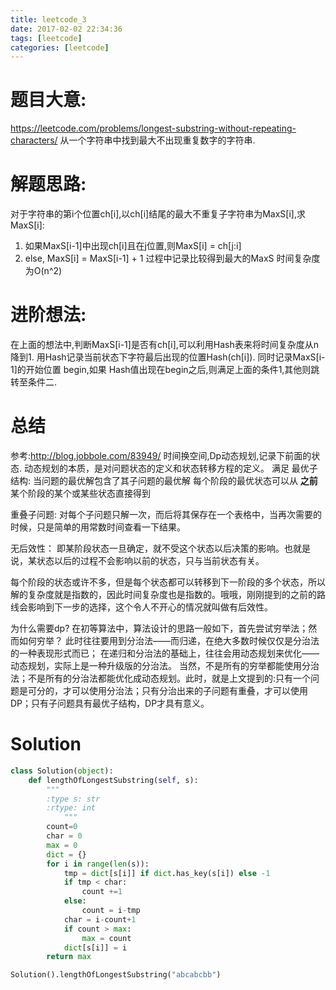 ```yaml
---
title: leetcode_3
date: 2017-02-02 22:34:36
tags: [leetcode]
categories: [leetcode]
---
```


# 题目大意:
https://leetcode.com/problems/longest-substring-without-repeating-characters/
从一个字符串中找到最大不出现重复数字的字符串.

# 解题思路:
对于字符串的第i个位置ch[i],以ch[i]结尾的最大不重复子字符串为MaxS[i],求 MaxS[i]:
1. 如果MaxS[i-1]中出现ch[i]且在j位置,则MaxS[i] = ch[j:i]
2. else, MaxS[i] = MaxS[i-1] + 1
过程中记录比较得到最大的MaxS
时间复杂度为O(n^2)

# 进阶想法:
在上面的想法中,判断MaxS[i-1]是否有ch[i],可以利用Hash表来将时间复杂度从n降到1. 用Hash记录当前状态下字符最后出现的位置Hash(ch[i]).
同时记录MaxS[i-1]的开始位置 begin,如果 Hash值出现在begin之后,则满足上面的条件1,其他则跳转至条件二.

# 总结
参考:http://blog.jobbole.com/83949/
时间换空间,Dp动态规划,记录下前面的状态.
动态规划的本质，是对问题状态的定义和状态转移方程的定义。
满足
最优子结构:
当问题的最优解包含了其子问题的最优解
每个阶段的最优状态可以从 __之前__ 某个阶段的某个或某些状态直接得到

重叠子问题:
对每个子问题只解一次，而后将其保存在一个表格中，当再次需要的时候，只是简单的用常数时间查看一下结果。

无后效性：
即某阶段状态一旦确定，就不受这个状态以后决策的影响。也就是说，某状态以后的过程不会影响以前的状态，只与当前状态有关。

每个阶段的状态或许不多，但是每个状态都可以转移到下一阶段的多个状态，所以解的复杂度就是指数的，因此时间复杂度也是指数的。哦哦，刚刚提到的之前的路线会影响到下一步的选择，这个令人不开心的情况就叫做有后效性。

为什么需要dp?
在初等算法中，算法设计的思路一般如下，首先尝试穷举法；然而如何穷举？
此时往往要用到分治法——而归递，在绝大多数时候仅仅是分治法的一种表现形式而已；
在递归和分治法的基础上，往往会用动态规划来优化——动态规划，实际上是一种升级版的分治法。
当然，不是所有的穷举都能使用分治法；不是所有的分治法都能优化成动态规划。此时，就是上文提到的:只有一个问题是可分的，才可以使用分治法；只有分治出来的子问题有重叠，才可以使用DP；只有子问题具有最优子结构，DP才具有意义。

# Solution

``` python
class Solution(object):
    def lengthOfLongestSubstring(self, s):
        """
        :type s: str
        :rtype: int
            """
        count=0
        char = 0
        max = 0
        dict = {}
        for i in range(len(s)):
            tmp = dict[s[i]] if dict.has_key(s[i]) else -1    
            if tmp < char:
                count +=1
            else:
                count = i-tmp
            char = i-count+1
            if count > max:
                max = count
            dict[s[i]] = i
        return max

Solution().lengthOfLongestSubstring("abcabcbb")

```
